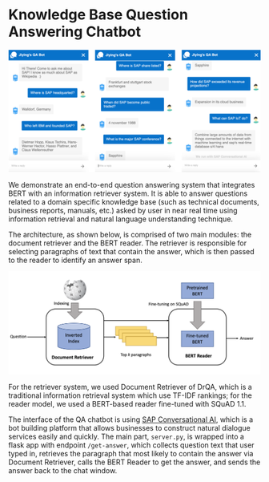 # Knowledge Base Question Answering Chatbot

![Alt text](misc/chatbot.png?raw=true "Chatbot UI")

We demonstrate an end-to-end question answering system that integrates BERT with an information retriever system. It is able to answer questions related to a domain specific knowledge base (such as technical documents, business reports, manuals, etc.) asked by user in near real time using information retrieval and natural language understanding technique.

The architecture, as shown below,  is comprised of two main modules: the document retriever and the BERT reader. The retriever is responsible for selecting paragraphs of text that contain the answer, which is then passed to the reader to identify an answer span.

![Alt text](misc/architecture.png?raw=true "System Architecture")

For the retriever system, we used Document Retriever of DrQA, which is a traditional information retrieval system which use TF-IDF rankings; for the reader model, we used a BERT-based reader fine-tuned with SQuAD 1.1.

The interface of the QA chatbot is using [SAP Conversational AI](https://cai.tools.sap/), which is a bot building platform that allows businesses to construct natural dialogue services easily and quickly. The main part, `server.py`, is wrapped into a flask app with endpoint `/get-answer`, which collects question text that user typed in, retrieves the paragraph that most likely to contain the answer via Document Retriever, calls the BERT Reader to get the answer, and sends the answer back to the chat window. 
